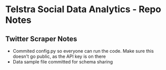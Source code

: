 # Telstra Social Data Analytics - Repo Notes
## Twitter Scraper Notes
- Commited config.py so everyone can run the code. Make sure this doesn't go public, as the API key is on there
- Data sample file committed for schema sharing
